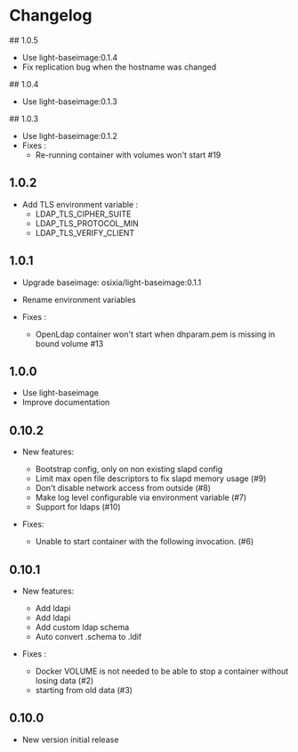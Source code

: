 # Changelog

## 1.0.5
  - Use light-baseimage:0.1.4
  - Fix replication bug when the hostname was changed

## 1.0.4
  - Use light-baseimage:0.1.3

## 1.0.3
  - Use light-baseimage:0.1.2
  - Fixes :
    - Re-running container with volumes won't start #19

## 1.0.2

  - Add TLS environment variable :
      - LDAP_TLS_CIPHER_SUITE
      - LDAP_TLS_PROTOCOL_MIN
      - LDAP_TLS_VERIFY_CLIENT

## 1.0.1

  - Upgrade baseimage: osixia/light-baseimage:0.1.1
  - Rename environment variables

  - Fixes :
    - OpenLdap container won't start when dhparam.pem is missing in bound volume #13

## 1.0.0

  - Use light-baseimage
  - Improve documentation

## 0.10.2

  - New features:
    - Bootstrap config, only on non existing slapd config
    - Limit max open file descriptors to fix slapd memory usage (#9)
    - Don't disable network access from outside (#8)
    - Make log level configurable via environment variable (#7)
    - Support for ldaps (#10)


  - Fixes:
    - Unable to start container with the following invocation. (#6)

## 0.10.1

  - New features:
    - Add ldapi
    - Add ldapi
    - Add custom ldap schema
    - Auto convert .schema to .ldif


  - Fixes :
    - Docker VOLUME is not needed to be able to stop a container without losing data (#2)
    - starting from old data (#3)

## 0.10.0
  - New version initial release
